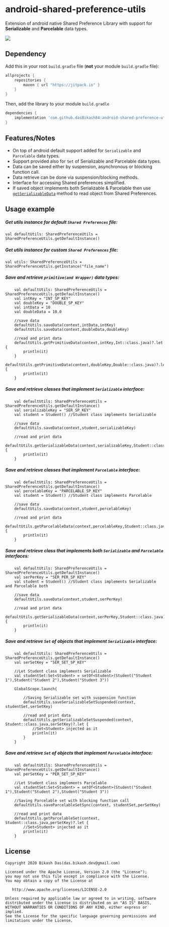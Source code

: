 # android-shared-preference-utils

Extension of android native Shared Preference Library with support for **Serializable** and **Parcelable** data types.

[![](https://jitpack.io/v/dasBikash84/android-shared-preference-utils.svg)](https://jitpack.io/#dasBikash84/android-shared-preference-utils)

## Dependency

Add this in your root `build.gradle` file (**not** your module `build.gradle` file):

```gradle
allprojects {
	repositories {
        maven { url "https://jitpack.io" }
    }
}
```

Then, add the library to your module `build.gradle`
```gradle
dependencies {
    implementation 'com.github.dasBikash84:android-shared-preference-utils:latest.release.here'
}
```

## Features/Notes
- On top of android default support added for `Serializable` and `Parcelable` data types.
- Support provided also for `Set` of Serializable and Parcelable data types.
- Data can be saved either by suspension, asynchronous or blocking function call.
- Data retrieve can be done via suspension/blocking methods.
- Interface for accessing Shared preferences simplified.
- If saved object implements both Serializable & Parcelable then use [`getSerializableData`](https://github.com/dasBikash84/android-shared-preference-utils/blob/master/android-shared-preference-utils/src/main/java/com/dasbikash/android_shared_preference_utils/SharedPreferenceUtils.kt) method to read object from Shared Preferences.

## Usage example

##### Get utils instance for default `Shared Preferences` file:
```
val defaultUtils: SharedPreferenceUtils = SharedPreferenceUtils.getDefaultInstance()
```
##### Get utils instance for custom `Shared Preferences` file:
```
val utils: SharedPreferenceUtils = SharedPreferenceUtils.getInstance("file_name")
```
##### Save and retrieve `primitive(and Wrapper)` data types:
```
    val defaultUtils: SharedPreferenceUtils = SharedPreferenceUtils.getDefaultInstance()
    val intKey = "INT_SP_KEY"
    val doubleKey = "DOUBLE_SP_KEY"
    val intData = 10
    val doubleData = 10.0
    
    //save data
    defaultUtils.saveData(context,intData,intKey)
    defaultUtils.saveData(context,doubleData,doubleKey)
    
    //read and print data
    defaultUtils.getPrimitiveData(context,intKey,Int::class.java)?.let {
        println(it)
    }
    defaultUtils.getPrimitiveData(context,doubleKey,Double::class.java)?.let {
        println(it)
    }
```

##### Save and retrieve classes that implement `Serializable` interface:
```
    val defaultUtils: SharedPreferenceUtils = SharedPreferenceUtils.getDefaultInstance()
    val serializableKey = "SER_SP_KEY"
    val student = Student() //Student class implements Serializable

    //save data
    defaultUtils.saveData(context,student,serializableKey)

    //read and print data
    defaultUtils.getSerializableData(context,serializableKey,Student::class.java)?.let {
        println(it)
    }
```
##### Save and retrieve classes that implement `Parcelable` interface:
```
    val defaultUtils: SharedPreferenceUtils = SharedPreferenceUtils.getDefaultInstance()
    val percelableKey = "PARCELABLE_SP_KEY"
    val student = Student() //Student class implements Parcelable

    //save data
    defaultUtils.saveData(context,student,percelableKey)

    //read and print data
    defaultUtils.getParcelableData(context,percelableKey,Student::class.java)?.let {
        println(it)
    }
```
##### Save and retrieve class that implements both `Serializable` and `Parcelable` interfaces:
```
    val defaultUtils: SharedPreferenceUtils = SharedPreferenceUtils.getDefaultInstance()
    val serPerKey = "SER_PER_SP_KEY"
    val student = Student() //Student class implements Serializable and Parcelable both

    //save data
    defaultUtils.saveData(context,student,serPerKey)

    //read and print data
    defaultUtils.getSerializableData(context,serPerKey,Student::class.java)?.let {
        println(it)
    }
```
##### Save and retrieve `Set` of objects that implement `Serializable` interface:
```
    val defaultUtils: SharedPreferenceUtils = SharedPreferenceUtils.getDefaultInstance()
    val serSetKey = "SER_SET_SP_KEY"
    
    //Let Student class implements Serializable
    val studentSet:Set<Student> = setOf<Student>(Student("Student 1"),Student("Student 2"),Student("Student 3")) 
    
    GlobalScope.launch{
    
        //Saving Serializable set with suspension function
        defaultUtils.saveSerializableSetSuspended(context, studentSet,serSetKey)
        
        //read and print data
        defaultUtils.getSerializableSetSuspended(context, Student::class.java,serSetKey)?.let {
            //Set<Student> injected as it
            println(it)
        }
    }    
```
##### Save and retrieve `Set` of objects that implement `Parcelable` interface:
```
    val defaultUtils: SharedPreferenceUtils = SharedPreferenceUtils.getDefaultInstance()
    val perSetKey = "PER_SET_SP_KEY"
    
    //Let Student class implements Parcelable
    val studentSet:Set<Student> = setOf<Student>(Student("Student 1"),Student("Student 2"),Student("Student 3")) 
    
    //Saving Parcelable set with blocking function call
    defaultUtils.saveParcelableSetSync(context, studentSet,perSetKey)
        
    //read and print data
    defaultUtils.getParcelableSet(context, Student::class.java,perSetKey)?.let {
        //Set<Student> injected as it
        println(it)
    }
```
License
--------

    Copyright 2020 Bikash Das(das.bikash.dev@gmail.com)

    Licensed under the Apache License, Version 2.0 (the "License");
    you may not use this file except in compliance with the License.
    You may obtain a copy of the License at

       http://www.apache.org/licenses/LICENSE-2.0

    Unless required by applicable law or agreed to in writing, software
    distributed under the License is distributed on an "AS IS" BASIS,
    WITHOUT WARRANTIES OR CONDITIONS OF ANY KIND, either express or implied.
    See the License for the specific language governing permissions and
    limitations under the License.
